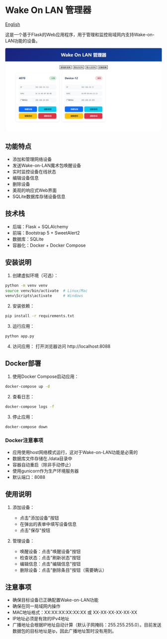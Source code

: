 # Wake On LAN 管理器
[English](README.md)

这是一个基于Flask的Web应用程序，用于管理和监控局域网内支持Wake-on-LAN功能的设备。

![](assets/demo.zh.png)

## 功能特点

- 添加和管理网络设备
- 发送Wake-on-LAN魔术包唤醒设备
- 实时监控设备在线状态
- 编辑设备信息
- 删除设备
- 美观的响应式Web界面
- SQLite数据库存储设备信息

## 技术栈

- 后端：Flask + SQLAlchemy
- 前端：Bootstrap 5 + SweetAlert2
- 数据库：SQLite
- 容器化：Docker + Docker Compose

## 安装说明

1. 创建虚拟环境（可选）：
```bash
python -m venv venv
source venv/bin/activate  # Linux/Mac
venv\Scripts\activate     # Windows
```

2. 安装依赖：
```bash
pip install -r requirements.txt
```

3. 运行应用：
```bash
python app.py
```

4. 访问应用：
打开浏览器访问 http://localhost:8088

## Docker部署

1. 使用Docker Compose启动应用：
```bash
docker-compose up -d
```

2. 查看日志：
```bash
docker-compose logs -f
```

3. 停止应用：
```bash
docker-compose down
```

### Docker注意事项

- 应用使用host网络模式运行，这对于Wake-on-LAN功能是必需的
- 数据库文件存储在./data目录中
- 容器自动重启（除非手动停止）
- 使用gunicorn作为生产环境服务器
- 默认端口：8088

## 使用说明

1. 添加设备：
   - 点击"添加设备"按钮
   - 在弹出的表单中填写设备信息
   - 点击"保存"按钮

2. 管理设备：
   - 唤醒设备：点击"唤醒设备"按钮
   - 检查状态：点击"刷新状态"按钮
   - 编辑信息：点击"编辑信息"按钮
   - 删除设备：点击"删除条目"按钮（需要确认）

## 注意事项

- 确保目标设备已正确配置Wake-on-LAN功能
- 确保在同一局域网内操作
- MAC地址格式：XX:XX:XX:XX:XX:XX 或 XX-XX-XX-XX-XX-XX
- IP地址必须是有效的IPv4地址
- 广播地址会根据IP地址自动计算（默认子网掩码：255.255.255.0）。目前发送数据包的目标地址是ip，因此广播地址暂时没有用到。
